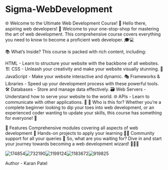 # Sigma-WebDevelopment
🌐 Welcome to the Ultimate Web Development Course! 🚀
Hello there, aspiring web developers! 👋 Welcome to your one-stop-shop for mastering the art of web development. This comprehensive course covers everything you need to know to become a proficient web developer. 🎓💻

📚 What’s Inside?
This course is packed with rich content, including:

HTML - Learn to structure your website with the backbone of all websites. 🏗️
CSS - Unleash your creativity and make your website visually stunning. 🎨
JavaScript - Make your website interactive and dynamic. 🎭
Frameworks & Libraries - Speed up your development process with these powerful tools. 🛠️
Databases - Store and manage data effectively. 🗃️
Web Servers - Understand how to serve your website to the world. 🌐
APIs - Learn to communicate with other applications. 📡
🎯 Who is this for?
Whether you’re a complete beginner looking to dip your toes into web development, or an experienced coder wanting to update your skills, this course has something for everyone! 👥

🌟 Features
Comprehensive modules covering all aspects of web development 📖
Hands-on projects to apply your learning 🏋️‍♀️
Community support for all your queries 👥
So, what are you waiting for? Dive in and start your journey towards becoming a web development wizard! 🧙‍♂️🌟



![174854](https://github.com/karanop001018/Sigma-WebDevelopment/assets/96780293/47f6c34a-eb78-453e-b51f-46e59d9712d2)![732190](https://github.com/karanop001018/Sigma-WebDevelopment/assets/96780293/b85808ff-dd0a-448a-a5d3-a3e55a99c07e)![1199124](https://github.com/karanop001018/Sigma-WebDevelopment/assets/96780293/e7257e81-32cd-40e1-b653-7394251da809)![1183672](https://github.com/karanop001018/Sigma-WebDevelopment/assets/96780293/3a87a3da-4883-4de2-8d73-d7cdf5a8c90d)![919825](https://github.com/karanop001018/Sigma-WebDevelopment/assets/96780293/01656a2a-bfa9-40c0-ba8e-4152da247c86)

Author - Karan Patel







